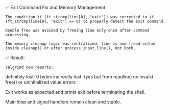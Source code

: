 ✅ Exit Command Fix and Memory Management

    The condition if (ft_strcmp(line[0], "exit")) was corrected to if (ft_strcmp(line[0], "exit") == 0) to properly detect the exit command.

    Double free was avoided by freeing line only once after command processing.

    The memory cleanup logic was centralized: line is now freed either inside cleanup() or after process_input_line(), not both.
✅ Result:

    Valgrind now reports:

definitely lost: 0 bytes
indirectly lost: (yes but from readline)
no invalid free() or uninitialized value errors

Exit works as expected and prints exit before terminating the shell.

Main loop and signal handlers remain clean and stable.